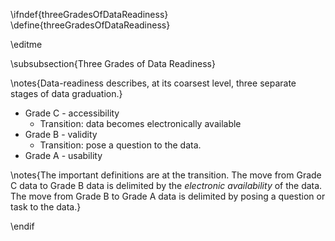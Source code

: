 \ifndef{threeGradesOfDataReadiness}
\define{threeGradesOfDataReadiness}

\editme

\subsubsection{Three Grades of Data Readiness}

\notes{Data-readiness describes, at its coarsest level,  three separate stages of data graduation.}

* Grade C - accessibility
  * Transition: data becomes electronically available 
* Grade B - validity
  * Transition: pose a question to the data.
* Grade A - usability

\notes{The important definitions are at the transition. The move from Grade C data to Grade B data is delimited by the *electronic availability* of the data. The move from Grade B to Grade A data is delimited by posing a question or task to the data.}

\endif

